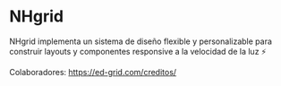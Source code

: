 # NHgrid

NHgrid implementa un sistema de diseño flexible y personalizable para construir layouts y componentes responsive a la velocidad de la luz ⚡

Colaboradores: https://ed-grid.com/creditos/
